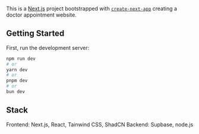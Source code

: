 This is a [Next.js](https://nextjs.org) project bootstrapped with [`create-next-app`](https://nextjs.org/docs/app/api-reference/cli/create-next-app) creating a doctor appointment website.

## Getting Started

First, run the development server:

```bash
npm run dev
# or
yarn dev
# or
pnpm dev
# or
bun dev
```

## Stack
Frontend: Next.js, React, Tainwind CSS, ShadCN
Backend: Supbase, node.js

